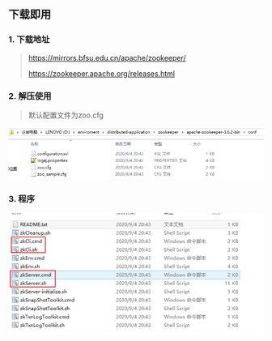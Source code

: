 ## 下载即用

### 1. 下载地址

> https://mirrors.bfsu.edu.cn/apache/zookeeper/
> 
> https://zookeeper.apache.org/releases.html

### 2. 解压使用

> 默认配置文件为zoo.cfg

![image-20210114015426995](image-20210114015426995.png)

### 3. 程序

![image-20210114015746820](image-20210114015746820.png)